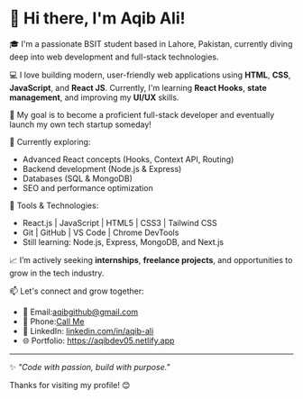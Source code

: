 # 👋 Hi there, I'm Aqib Ali!

🎓 I'm a passionate BSIT student based in Lahore, Pakistan, currently diving deep into web development and full-stack technologies.

💻 I love building modern, user-friendly web applications using **HTML**, **CSS**, **JavaScript**, and **React JS**. Currently, I'm learning **React Hooks**, **state management**, and improving my **UI/UX** skills.

🚀 My goal is to become a proficient full-stack developer and eventually launch my own tech startup someday!

🌱 Currently exploring:
- Advanced React concepts (Hooks, Context API, Routing)
- Backend development (Node.js & Express)
- Databases (SQL & MongoDB)
- SEO and performance optimization

🔧 Tools & Technologies:
- React.js | JavaScript | HTML5 | CSS3 | Tailwind CSS
- Git | GitHub | VS Code | Chrome DevTools
- Still learning: Node.js, Express, MongoDB, and Next.js

📈 I’m actively seeking **internships**, **freelance projects**, and opportunities to grow in the tech industry.

📫 Let's connect and grow together:
- 📧 Email:aqibgithub@gmail.com
- 📱 Phone:[Call Me](tel:+923284169020)
- 💼 LinkedIn: [linkedin.com/in/aqib-ali](https://linkedin.com/in/aqib-ali)
- 🌐 Portfolio: https://aqibdev05.netlify.app

---

✨ *"Code with passion, build with purpose."*

Thanks for visiting my profile! 😊

